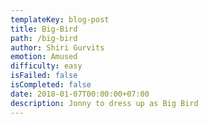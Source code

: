 ```yaml
---
templateKey: blog-post
title: Big-Bird
path: /big-bird
author: Shiri Gurvits
emotion: Amused
difficulty: easy
isFailed: false 
isCompleted: false
date: 2018-01-07T00:00:00+07:00
description: Jonny to dress up as Big Bird
---
```


